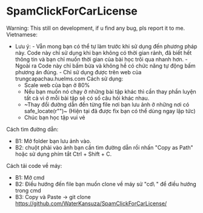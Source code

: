 # SpamClickForCarLicense
Warning: This still on development, if u find any bug, pls report it to me.
Vietnamese:
* Lưu ý: - Vẫn mong bạn có thể tự làm trước khi sử dụng đến phương pháp này. Code này chỉ sử dụng khi bạn không có thời gian rảnh, đã biết hết thông tin và bạn chỉ muốn thời gian của bài học trôi qua nhanh hơn.
         - Ngoài ra Code này chỉ bấm bừa và không hề có chức năng tự động bấm phương án đúng.
         - Chỉ sử dụng được trên web của trungcapachau.huelms.com
  Cách sử dụng:
   - Scale web của bạn ở 80%
   - Nếu bạn muốn nó chạy ở những bài tập khác thì cần thay phần luyện tất cả vì ở mỗi bài tập sẽ có số câu hỏi khác nhau.
   - ~Thay đổi đường dẫn đến từng file nơi bạn lưu ảnh ở những nơi có safe_locate(r"")~ (Hiện tại đã được fix bạn có thể dùng ngay lập tức)
   - Chúc bạn học tập vui vẻ

Cách tìm đường dẫn:
 - B1: Mở folder bạn lưu ảnh vào.
 - B2: chuột phải vào ảnh bạn cần tìm đường dẫn rồi nhấn "Copy as Path" hoặc sử dụng phím tắt Ctrl + Shift + C.

Cách tải code về máy:
 - B1: Mở cmd
 - B2: Điều hướng đến file bạn muốn clone về máy sử "cd\ " để điều hướng trong cmd
 - B3: Copy và Paste -> git clone https://github.com/WaterKansuza/SpamClickForCarLicense/
